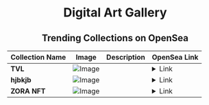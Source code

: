 <div align="center">

# Digital Art Gallery

## Trending Collections on OpenSea

| Collection Name                       | Image                                                                                     | Description                       | OpenSea Link                                                                                          |
|---------------------------------------|-------------------------------------------------------------------------------------------|-----------------------------------|--------------------------------------------------------------------------------------------------------|
| **TVL** | ![Image](https://i.seadn.io/s/raw/files/81ce4bec953791dac9d66a46feea985f.png?w=500&auto=format?w=200&auto=format) |  | <details><summary>Link</summary>[TVL](https://opensea.io/collection/tvl-6)</details> |
| **hjbkjb** | ![Image](https://i.seadn.io/s/raw/files/3aa570a0debfd66dd859591bef6d1aa4.png?w=500&auto=format?w=200&auto=format) |  | <details><summary>Link</summary>[hjbkjb](https://opensea.io/collection/hjbkjb-1)</details> |
| **ZORA NFT** | ![Image](https://i.seadn.io/s/raw/files/8d435c4db9924a65415a77334a86d35b.jpg?w=500&auto=format?w=200&auto=format) |  | <details><summary>Link</summary>[ZORA NFT](https://opensea.io/collection/zora-nft-156)</details> |

</div>